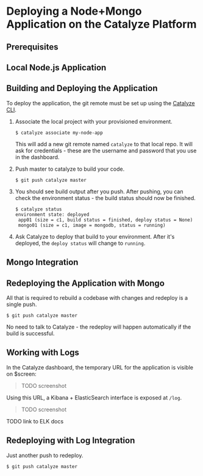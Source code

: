 # Deploying a Node+Mongo Application on the Catalyze Platform

## Prerequisites

## Local Node.js Application

## Building and Deploying the Application

To deploy the application, the git remote must be set up using the [Catalyze CLI](https://github.com/catalyzeio/catalyze-paas-cli).

1. Associate the local project with your provisioned environment.

   ```
   $ catalyze associate my-node-app
   ```

   This will add a new git remote named `catalyze` to that local repo. It will ask for credentials - these are the username and password that you use in the dashboard.

2. Push master to catalyze to build your code.

   ```
   $ git push catalyze master
   ```

3. You should see build output after you push. After pushing, you can check the environment status - the build status should now be finished.

   ```
   $ catalyze status
   environment state: deployed
    app01 (size = c1, build status = finished, deploy status = None)
    mongo01 (size = c1, image = mongodb, status = running)
   ```

3. Ask Catalyze to deploy that build to your environment. After it's deployed, the `deploy status` will change to `running`.

## Mongo Integration

## Redeploying the Application with Mongo

All that is required to rebuild a codebase with changes and redeploy is a single push.

```
$ git push catalyze master
```

No need to talk to Catalyze - the redeploy will happen automatically if the build is successful.

## Working with Logs

In the Catalyze dashboard, the temporary URL for the application is visible on $screen:

> TODO screenshot

Using this URL, a Kibana + ElasticSearch interface is exposed at `/log`.

> TODO screenshot

TODO link to ELK docs


## Redeploying with Log Integration

Just another push to redeploy.

```
$ git push catalyze master
```

